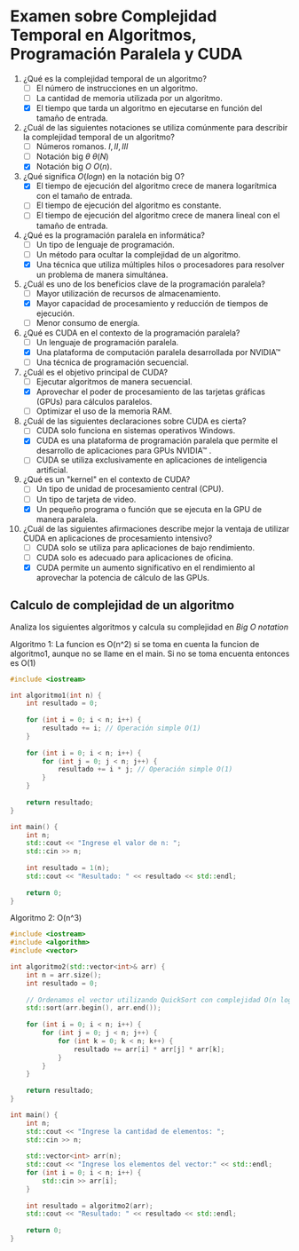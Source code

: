 # **Examen sobre Complejidad Temporal en Algoritmos, Programación Paralela y CUDA**

1. ¿Qué es la complejidad temporal de un algoritmo?
    - [ ] El número de instrucciones en un algoritmo.
    - [ ] La cantidad de memoria utilizada por un algoritmo.
    - [x] El tiempo que tarda un algoritmo en ejecutarse en función del tamaño de entrada.

2. ¿Cuál de las siguientes notaciones se utiliza comúnmente para describir la complejidad temporal de un algoritmo?
    - [ ] Números romanos. $I,II,III$
    - [ ] Notación big $\theta$     $\theta(N)$
    - [x] Notación big $O$      $O(n)$.

3. ¿Qué significa $O(log n)$  en la notación big O?
    - [x] El tiempo de ejecución del algoritmo crece de manera logarítmica con el tamaño de entrada.
    - [ ] El tiempo de ejecución del algoritmo es constante.
    - [ ] El tiempo de ejecución del algoritmo crece de manera lineal con el tamaño de entrada.

4. ¿Qué es la programación paralela en informática?
    - [ ] Un tipo de lenguaje de programación.
    - [ ] Un método para ocultar la complejidad de un algoritmo.
    - [x] Una técnica que utiliza múltiples hilos o procesadores para resolver un problema de manera simultánea.

5. ¿Cuál es uno de los beneficios clave de la programación paralela?
    - [ ] Mayor utilización de recursos de almacenamiento.
    - [x] Mayor capacidad de procesamiento y reducción de tiempos de ejecución.
    - [ ] Menor consumo de energía.

6. ¿Qué es CUDA en el contexto de la programación paralela?
    - [ ] Un lenguaje de programación paralela.
    - [x] Una plataforma de computación paralela desarrollada por NVIDIA&trade;
    - [ ] Una técnica de programación secuencial.

7. ¿Cuál es el objetivo principal de CUDA?
    - [ ] Ejecutar algoritmos de manera secuencial.
    - [x] Aprovechar el poder de procesamiento de las tarjetas gráficas (GPUs) para cálculos paralelos.
    - [ ] Optimizar el uso de la memoria RAM.

8. ¿Cuál de las siguientes declaraciones sobre CUDA es cierta?
    - [ ] CUDA solo funciona en sistemas operativos Windows.
    - [x] CUDA es una plataforma de programación paralela que permite el desarrollo de aplicaciones para GPUs NVIDIA&trade; .
    - [ ] CUDA se utiliza exclusivamente en aplicaciones de inteligencia artificial.

9. ¿Qué es un "kernel" en el contexto de CUDA?
    - [ ] Un tipo de unidad de procesamiento central (CPU).
    - [ ] Un tipo de tarjeta de video.
    - [x] Un pequeño programa o función que se ejecuta en la GPU de manera paralela.
10. ¿Cuál de las siguientes afirmaciones describe mejor la ventaja de utilizar CUDA en aplicaciones de procesamiento intensivo?
    - [ ] CUDA solo se utiliza para aplicaciones de bajo rendimiento.
    - [ ] CUDA solo es adecuado para aplicaciones de oficina.
    - [x] CUDA permite un aumento significativo en el rendimiento al aprovechar la potencia de cálculo de las GPUs.

## Calculo de complejidad de un algoritmo

Analiza los siguientes algoritmos y calcula su complejidad en _Big O notation_

Algoritmo 1: La funcion es O(n^2) si se toma en cuenta la funcion de algoritmo1, aunque no se llame en  el main. Si no se toma encuenta entonces es  O(1) 
```cpp
#include <iostream>

int algoritmo1(int n) {
    int resultado = 0;
    
    for (int i = 0; i < n; i++) {
        resultado += i; // Operación simple O(1)
    }
    
    for (int i = 0; i < n; i++) {
        for (int j = 0; j < n; j++) {
            resultado += i * j; // Operación simple O(1)
        }
    }
    
    return resultado;
}

int main() {
    int n;
    std::cout << "Ingrese el valor de n: ";
    std::cin >> n;
    
    int resultado = 1(n);
    std::cout << "Resultado: " << resultado << std::endl;
    
    return 0;
}

```

Algoritmo 2: O(n^3)

```cpp
#include <iostream>
#include <algorithm>
#include <vector>

int algoritmo2(std::vector<int>& arr) {
    int n = arr.size();
    int resultado = 0;
    
    // Ordenamos el vector utilizando QuickSort con complejidad O(n log n)
    std::sort(arr.begin(), arr.end());
    
    for (int i = 0; i < n; i++) {
        for (int j = 0; j < n; j++) {
            for (int k = 0; k < n; k++) {
                resultado += arr[i] * arr[j] * arr[k];
            }
        }
    }
    
    return resultado;
}

int main() {
    int n;
    std::cout << "Ingrese la cantidad de elementos: ";
    std::cin >> n;
    
    std::vector<int> arr(n);
    std::cout << "Ingrese los elementos del vector:" << std::endl;
    for (int i = 0; i < n; i++) {
        std::cin >> arr[i];
    }
    
    int resultado = algoritmo2(arr);
    std::cout << "Resultado: " << resultado << std::endl;
    
    return 0;
}

```